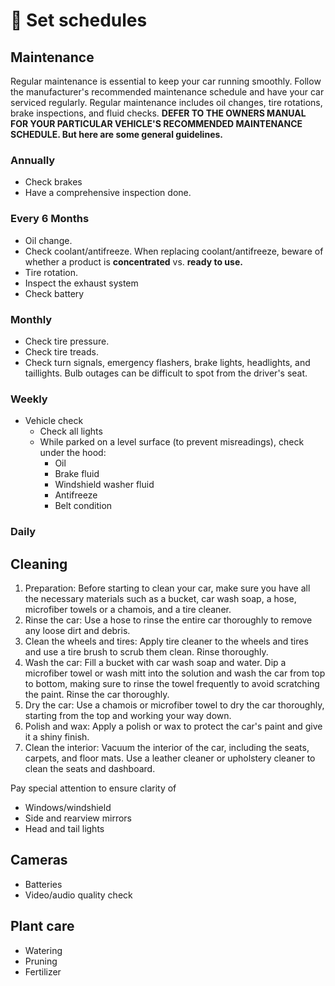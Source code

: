 # 📆 Set schedules
## Maintenance
Regular maintenance is essential to keep your car running smoothly. Follow the manufacturer's 
recommended maintenance schedule and have your car serviced regularly. Regular maintenance 
includes oil changes, tire rotations, brake inspections, and fluid checks.
**DEFER TO THE OWNERS MANUAL FOR YOUR PARTICULAR VEHICLE'S RECOMMENDED MAINTENANCE SCHEDULE. But here are some general guidelines.**
### Annually
* Check brakes
* Have a comprehensive inspection done.
### Every 6 Months
* Oil change.
* Check coolant/antifreeze. When replacing coolant/antifreeze, beware of whether a product is **concentrated** vs. **ready to use.**
* Tire rotation.
* Inspect the exhaust system
* Check battery
### Monthly
* Check tire pressure.
* Check tire treads. 
* Check turn signals, emergency flashers, brake lights, headlights, and taillights. Bulb outages can be difficult to spot from the driver's seat.
### Weekly
* Vehicle check
  * Check all lights
  * While parked on a level surface (to prevent misreadings), check under the hood:
    * Oil
    * Brake fluid
    * Windshield washer fluid
    * Antifreeze
    * Belt condition
### Daily


## Cleaning

1. Preparation: Before starting to clean your car, make sure you have all the necessary materials such as a bucket, car wash soap, a hose, microfiber towels or a chamois, and a tire cleaner.
2. Rinse the car: Use a hose to rinse the entire car thoroughly to remove any loose dirt and debris.
3. Clean the wheels and tires: Apply tire cleaner to the wheels and tires and use a tire brush to scrub them clean. Rinse thoroughly.
4. Wash the car: Fill a bucket with car wash soap and water. Dip a microfiber towel or wash mitt into the solution and wash the car from top to bottom, making sure to rinse the towel frequently to avoid scratching the paint. Rinse the car thoroughly.
5. Dry the car: Use a chamois or microfiber towel to dry the car thoroughly, starting from the top and working your way down.
6. Polish and wax: Apply a polish or wax to protect the car's paint and give it a shiny finish.
7. Clean the interior: Vacuum the interior of the car, including the seats, carpets, and floor mats. Use a leather cleaner or upholstery cleaner to clean the seats and dashboard.



Pay special attention to ensure clarity of
* Windows/windshield
* Side and rearview mirrors
* Head and tail lights



## Cameras 
* Batteries
* Video/audio quality check

## Plant care
* Watering
* Pruning
* Fertilizer
